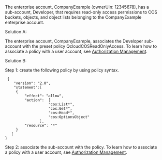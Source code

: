 The enterprise account, CompanyExample (ownerUin: 12345678), has a sub-account, Developer, that requires read-only access permissions to COS buckets, objects, and object lists belonging to the CompanyExample enterprise account.

Solution A:

The enterprise account, CompanyExample, associates the Developer sub-account with the preset policy QcloudCOSReadOnlyAccess. To learn how to associate a policy with a user account, see [Authorization Management](https://intl.cloud.tencent.com/document/product/598/10602).

Solution B:

Step 1: create the following policy by using policy syntax.
```
 {
    "version": "2.0",
    "statement":[
     {
         "effect": "allow",
         "action":  [
                    "cos:List*",
                    "cos:Get*",
                    "cos:Head*",
                    "cos:OptionsObject"
                ],
         "resource": "*"
     }
   ]
}
```
Step 2: associate the sub-account with the policy. To learn how to associate a policy with a user account, see [Authorization Management](https://intl.cloud.tencent.com/document/product/598/10602).
